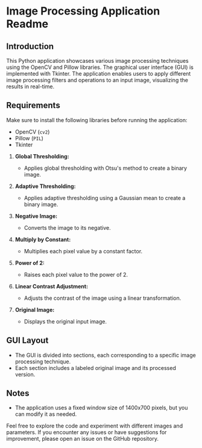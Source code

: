 # Image Processing Application Readme

## Introduction
This Python application showcases various image processing techniques using the OpenCV and Pillow libraries. The graphical user interface (GUI) is implemented with Tkinter. The application enables users to apply different image processing filters and operations to an input image, visualizing the results in real-time.

## Requirements
Make sure to install the following libraries before running the application:
- OpenCV (`cv2`)
- Pillow (`PIL`)
- Tkinter

1. **Global Thresholding:**
   - Applies global thresholding with Otsu's method to create a binary image.

2. **Adaptive Thresholding:**
   - Applies adaptive thresholding using a Gaussian mean to create a binary image.

3. **Negative Image:**
   - Converts the image to its negative.

4. **Multiply by Constant:**
   - Multiplies each pixel value by a constant factor.

5. **Power of 2:**
   - Raises each pixel value to the power of 2.

6. **Linear Contrast Adjustment:**
   - Adjusts the contrast of the image using a linear transformation.

7. **Original Image:**
   - Displays the original input image.

## GUI Layout

- The GUI is divided into sections, each corresponding to a specific image processing technique.
- Each section includes a labeled original image and its processed version.

## Notes
- The application uses a fixed window size of 1400x700 pixels, but you can modify it as needed.

Feel free to explore the code and experiment with different images and parameters. If you encounter any issues or have suggestions for improvement, please open an issue on the GitHub repository.